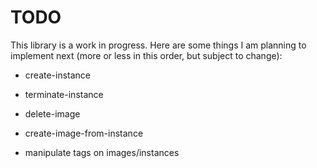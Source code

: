 # TODO

This library is a work in progress. Here are some things I am planning to implement next (more or less in this order, but subject to change):

 * create-instance
 * terminate-instance
 
 * delete-image
 * create-image-from-instance
 
 * manipulate tags on images/instances
